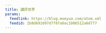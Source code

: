 ```yaml
---
title: 講評世界
params:
  feedlink: https://blog.moeyua.com/atom.xml
  feedid: 2b8d691897d7f8fa6ac1086512a6d777
---
```


